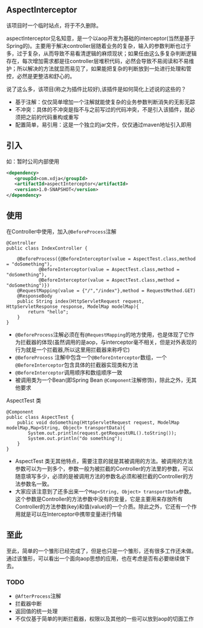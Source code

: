 ## AspectInterceptor
该项目时一个临时站点，将于不久删除。

aspectInterceptor见名知意，是一个以aop开发为基础的interceptor(当然是基于Spring的)。主要用于解决controller层随着业务的复杂，输入的参数判断也过于多，过于复杂，从而导致不易看清逻辑的麻烦现状；如果任由这么多复杂判断逻辑存在，每次增加需求都是往controller层堆积代码，必然会导致不易阅读和不易维护；所以解决的方法就显而易见了，如果能把复杂的判断放到一处进行处理和管控，必然是更整洁和舒心的。

说了这么多，该项目(称之为插件比较好),该插件是如何简化上述说的这些的？

+ 基于注解：仅仅简单增加一个注解就能使复杂的业务参数判断消失的无影无踪
+ 不冲突：具体的不冲突是指不与之前写过的代码冲突，不是引入该插件，就必须把之前的代码重构或重写
+ 配置简单，易引用：这是一个独立的jar文件，仅仅通过maven地址引入即用


## 引入

如：暂时公司内部使用

```xml
<dependency>
   <groupId>com.xdja</groupId>
   <artifactId>aspectInterceptor</artifactId>
   <version>1.0-SNAPSHOT</version>
</dependency>
```

## 使用
在Controller中使用，加入`@BeforeProcess`注解
```
@Controller
public class IndexController {

    @BeforeProcess({@BeforeInterceptor(value = AspectTest.class,method = "doSomething"),
            @BeforeInterceptor(value = AspectTest.class,method = "doSomething"),
            @BeforeInterceptor(value = AspectTest.class,method = "doSomething")})
    @RequestMapping(value = {"/","/index"},method = RequestMethod.GET)
    @ResponseBody
    public String index(HttpServletRequest request, HttpServletResponse response, ModelMap modelMap){
        return "hello";
    }
}
```

+ `@BeforeProcess`注解必须在有`@RequestMapping`的地方使用，也是体现了它作为拦截器的体现(虽然调用的是aop，与interceptor毫不相关，但是对外表现的行为就是一个拦截器,所以这里用拦截器来称呼它)
+ `@BeforeProcess` 注解中包含一个`@BeforeInterceptor`数组，一个`@BeforeInterceptor`包含具体的拦截器实现类和方法
+ `@BeforeInterceptor`调用顺序和数组顺序一致
+ 被调用类为一个Bean(即Spring Bean `@Component`注解修饰)，除此之外，无其他要求

AspectTest 类

```
@Component
public class AspectTest {
    public void doSomething(HttpServletRequest request, ModelMap modelMap,Map<String, Object> transportData){
        System.out.println(request.getRequestURL().toString());
        System.out.println("do something");
    }
}

```
+ AspectTest 类无其他特点，需要注意的就是其被调用的方法。被调用的方法参数可以为一到多个，参数一般为被拦截的Controller的方法里的参数，可以随意填写多少，必须的是被调用方法的参数名必须和被拦截的Controller的方法参数名一致。
+ 大家应该注意到了还多出来一个`Map<String, Object> transportData`参数。这个参数是Controller的方法参数中没有的变量，它是主要用来存放所有Controller的方法参数(key)和值(value)的一个介质。除此之外，它还有一个作用就是可以在Interceptor中携带变量进行传输

## 至此
至此，简单的一个雏形已经完成了，但是也只是一个雏形，还有很多工作还未做。通过该雏形，可以看出一个面向aop思想的应用，也在考虑是否有必要继续做下去。
### TODO
+ `@AfterProcess`注解
+ 拦截器中断
+ 返回值的统一处理
+ 不仅仅基于简单的判断拦截器，权限以及其他的一些可以放到aop的切面工作